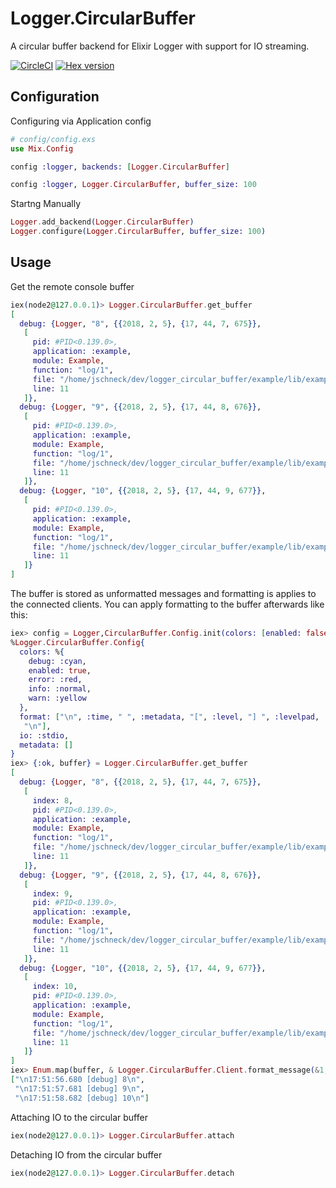# Logger.CircularBuffer
A circular buffer backend for Elixir Logger with support for IO streaming.

[![CircleCI](https://circleci.com/gh/mobileoverlord/logger_circular_buffer.svg?style=svg)](https://circleci.com/gh/mobileoverlord/logger_circular_buffer)
[![Hex version](https://img.shields.io/hexpm/v/logger_circular_buffer.svg "Hex version")](https://hex.pm/packages/logger_circular_buffer)

## Configuration

Configuring via Application config
```elixir
# config/config.exs
use Mix.Config

config :logger, backends: [Logger.CircularBuffer]

config :logger, Logger.CircularBuffer, buffer_size: 100
```

Startng Manually
```elixir
Logger.add_backend(Logger.CircularBuffer)
Logger.configure(Logger.CircularBuffer, buffer_size: 100)
```

## Usage

Get the remote console buffer
```elixir
iex(node2@127.0.0.1)> Logger.CircularBuffer.get_buffer
[
  debug: {Logger, "8", {{2018, 2, 5}, {17, 44, 7, 675}},
   [
     pid: #PID<0.139.0>,
     application: :example,
     module: Example,
     function: "log/1",
     file: "/home/jschneck/dev/logger_circular_buffer/example/lib/example.ex",
     line: 11
   ]},
  debug: {Logger, "9", {{2018, 2, 5}, {17, 44, 8, 676}},
   [
     pid: #PID<0.139.0>,
     application: :example,
     module: Example,
     function: "log/1",
     file: "/home/jschneck/dev/logger_circular_buffer/example/lib/example.ex",
     line: 11
   ]},
  debug: {Logger, "10", {{2018, 2, 5}, {17, 44, 9, 677}},
   [
     pid: #PID<0.139.0>,
     application: :example,
     module: Example,
     function: "log/1",
     file: "/home/jschneck/dev/logger_circular_buffer/example/lib/example.ex",
     line: 11
   ]}
]
```

The buffer is stored as unformatted messages and formatting is applies to the
connected clients. You can apply formatting to the buffer afterwards like this:
```elixir
iex> config = Logger,CircularBuffer.Config.init(colors: [enabled: false])
%Logger.CircularBuffer.Config{
  colors: %{
    debug: :cyan,
    enabled: true,
    error: :red,
    info: :normal,
    warn: :yellow
  },
  format: ["\n", :time, " ", :metadata, "[", :level, "] ", :levelpad, :message,
   "\n"],
  io: :stdio,
  metadata: []
}
iex> {:ok, buffer} = Logger.CircularBuffer.get_buffer
[
  debug: {Logger, "8", {{2018, 2, 5}, {17, 44, 7, 675}},
   [
     index: 8,
     pid: #PID<0.139.0>,
     application: :example,
     module: Example,
     function: "log/1",
     file: "/home/jschneck/dev/logger_circular_buffer/example/lib/example.ex",
     line: 11
   ]},
  debug: {Logger, "9", {{2018, 2, 5}, {17, 44, 8, 676}},
   [
     index: 9,
     pid: #PID<0.139.0>,
     application: :example,
     module: Example,
     function: "log/1",
     file: "/home/jschneck/dev/logger_circular_buffer/example/lib/example.ex",
     line: 11
   ]},
  debug: {Logger, "10", {{2018, 2, 5}, {17, 44, 9, 677}},
   [
     index: 10,
     pid: #PID<0.139.0>,
     application: :example,
     module: Example,
     function: "log/1",
     file: "/home/jschneck/dev/logger_circular_buffer/example/lib/example.ex",
     line: 11
   ]}
]
iex> Enum.map(buffer, & Logger.CircularBuffer.Client.format_message(&1, config)) |> Enum.map(&IO.iodata_to_binary/1)
["\n17:51:56.680 [debug] 8\n",
 "\n17:51:57.681 [debug] 9\n",
 "\n17:51:58.682 [debug] 10\n"]
```

Attaching IO to the circular buffer
```elixir
iex(node2@127.0.0.1)> Logger.CircularBuffer.attach
```

Detaching IO from the circular buffer
```elixir
iex(node2@127.0.0.1)> Logger.CircularBuffer.detach
```
